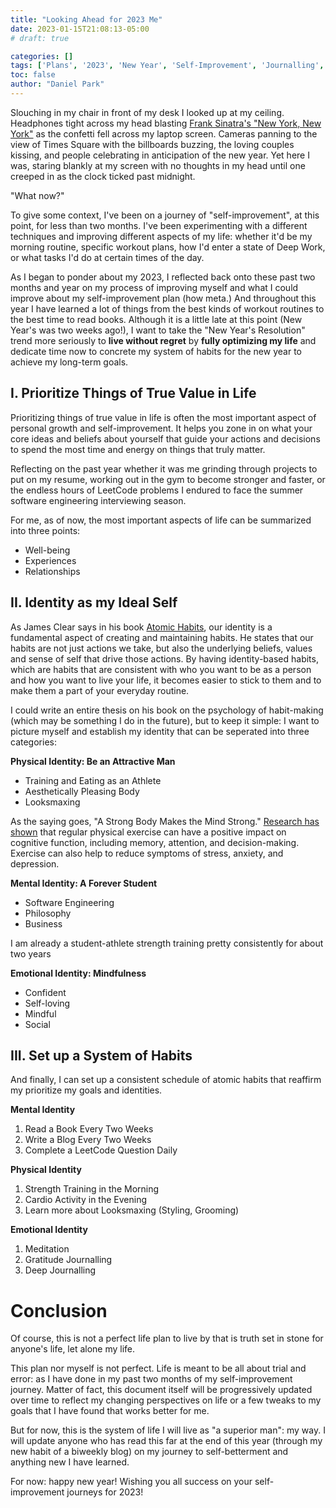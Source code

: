 ```yaml
---
title: "Looking Ahead for 2023 Me"
date: 2023-01-15T21:08:13-05:00
# draft: true

categories: []
tags: ['Plans', '2023', 'New Year', 'Self-Improvement', 'Journalling', 'Ideas']
toc: false
author: "Daniel Park"
---
```


Slouching in my chair in front of my desk I looked up at my ceiling. Headphones tight across my head blasting [Frank Sinatra's "New York, New York"](https://www.youtube.com/watch?v=TK0Vdb1RUCk&ab_channel=FrankSinatraVEVO) as the confetti fell across my laptop screen. Cameras panning to the view of Times Square with the billboards buzzing, the loving couples kissing, and people celebrating in anticipation of the new year. Yet here I was, staring blankly at my screen with no thoughts in my head until one creeped in as the clock ticked past midnight.

"What now?"

To give some context, I've been on a journey of "self-improvement", at this point, for less than two months. I've been experimenting with a different techniques and improving different aspects of my life: whether it'd be my morning routine, specific workout plans, how I'd enter a state of Deep Work, or what tasks I'd do at certain times of the day.

As I began to ponder about my 2023, I reflected back onto these past two months and year on my process of improving myself and what I could improve about my self-improvement plan (how meta.) And throughout this year I have learned a lot of things from the best kinds of workout routines to the best time to read books. Although it is a little late at this point (New Year's was two weeks ago!), I want to take the "New Year's Resolution" trend more seriously to **live without regret** by **fully optimizing my life** and dedicate time now to concrete my system of habits for the new year to achieve my long-term goals.

## I. Prioritize Things of True Value in Life

Prioritizing things of true value in life is often the most important aspect of personal growth and self-improvement. It helps you zone in on what your core ideas and beliefs about yourself that guide your actions and decisions to spend the most time and energy on things that truly matter.

Reflecting on the past year whether it was me grinding through projects to put on my resume, working out in the gym to become stronger and faster, or the endless hours of LeetCode problems I endured to face the summer software engineering interviewing season. 

For me, as of now, the most important aspects of life can be summarized into three points:

- Well-being
- Experiences
- Relationships

## II. Identity as my Ideal Self 

As James Clear says in his book [Atomic Habits](https://jamesclear.com/atomic-habits), our identity is a fundamental aspect of creating and maintaining habits. He states that our habits are not just actions we take, but also the underlying beliefs, values and sense of self that drive those actions. By having identity-based habits, which are habits that are consistent with who you want to be as a person and how you want to live your life, it becomes easier to stick to them and to make them a part of your everyday routine. 

I could write an entire thesis on his book on the psychology of habit-making (which may be something I do in the future), but to keep it simple: I want to picture myself and establish my identity that can be seperated into three categories:

**Physical Identity: Be an Attractive Man**
- Training and Eating as an Athlete
- Aesthetically Pleasing Body
- Looksmaxing

As the saying goes, "A Strong Body Makes the Mind Strong." [Research has shown](https://health.gov/news/202112/physical-activity-good-mind-and-body) that regular physical exercise can have a positive impact on cognitive function, including memory, attention, and decision-making. Exercise can also help to reduce symptoms of stress, anxiety, and depression.

**Mental Identity: A Forever Student**
- Software Engineering
- Philosophy
- Business

I am already a student-athlete strength training pretty consistently for about two years

**Emotional Identity: Mindfulness**
- Confident
- Self-loving
- Mindful
- Social 

## III. Set up a System of Habits

And finally, I can set up a consistent schedule of atomic habits that reaffirm my prioritize my goals and identities.

**Mental Identity**
1. Read a Book Every Two Weeks
2. Write a Blog Every Two Weeks
3. Complete a LeetCode Question Daily

**Physical Identity**
1. Strength Training in the Morning
2. Cardio Activity in the Evening
3. Learn more about Looksmaxing (Styling, Grooming)

**Emotional Identity**
1. Meditation
2. Gratitude Journalling
3. Deep Journalling

# Conclusion

Of course, this is not a perfect life plan to live by that is truth set in stone for anyone's life, let alone my life. 

This plan nor myself is not perfect. Life is meant to be all about trial and error: as I have done in my past two months of my self-improvement journey. Matter of fact, this document itself will be progressively updated over time to reflect my changing perspectives on life or a few tweaks to my goals that I have found that works better for me.

But for now, this is the system of life I will live as "a superior man": my way. I will update anyone who has read this far at the end of this year (through my new habit of a biweekly blog) on my journey to self-betterment and anything new I have learned.

For now: happy new year! Wishing you all success on your self-improvement journeys for 2023! 
